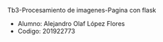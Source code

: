 Tb3-Procesamiento de imagenes-Pagina con flask
* Alumno: Alejandro Olaf López Flores
* Codigo: 201922773
